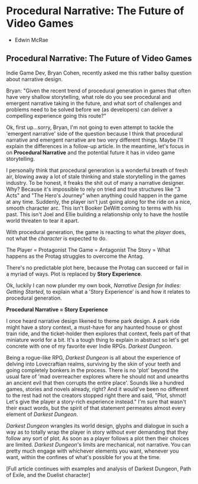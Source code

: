 # Procedural Narrative: The Future of Video Games
- Edwin McRae

## Procedural Narrative: The Future of Video Games

Indie Game Dev, Bryan Cohen, recently asked me this rather ballsy question about narrative design.

Bryan: "Given the recent trend of procedural generation in games that often have very shallow storytelling, what role do you see procedural and emergent narrative taking in the future, and what sort of challenges and problems need to be solved before we (as developers) can deliver a compelling experience going this route?"

Ok, first up...sorry, Bryan, I'm not going to even attempt to tackle the 'emergent narrative' side of the question because I think that procedural narrative and emergent narrative are two very different things. Maybe I'll explain the differences in a follow-up article. In the meantime, let's focus in on **Procedural Narrative** and the potential future it has in video game storytelling.

I personally think that procedural generation is a wonderful breath of fresh air, blowing away a lot of stale thinking and stale storytelling in the games industry. To be honest, it freaks the shit out of many a narrative designer. Why? Because it's impossible to rely on tried and true structures like "3 Acts" and "The Hero's Journey" when anything could happen in the game at any time. Suddenly, the player isn't just going along for the ride on a nice, smooth character arc. This isn't Booker DeWitt coming to terms with his past. This isn't Joel and Ellie building a relationship only to have the hostile world threaten to tear it apart.

With procedural generation, the game is reacting to what the *player* does, not what the *character* is expected to do.

The Player = Protagonist
The Game = Antagonist
The Story = What happens as the Protag struggles to overcome the Antag.

There's no predictable plot here, because the Protag can succeed or fail in a myriad of ways. Plot is replaced by **Story Experience**.

Ok, luckily I can now plunder my own book, *Narrative Design for Indies: Getting Started*, to explain what a 'Story Experience' is and how it relates to procedural generation.

**Procedural Narrative = Story Experience**

I once heard narrative design likened to theme park design. A park ride might have a story context, a must-have for any haunted house or ghost train ride, and the ticket-holder then explores that context, feels part of that miniature world for a bit. It's a tough thing to explain in abstract so let's get concrete with one of my favorite ever Indie RPGs. *Darkest Dungeon*.

Being a rogue-like RPG, *Darkest Dungeon* is all about the experience of delving into Lovecraftian realms, surviving by the skin of your teeth and going completely bonkers in the process. There is no 'plot' beyond the usual fare of 'mad overreacher explores where he should not and unearths an ancient evil that then corrupts the entire place'. Sounds like a hundred games, stories and novels already, right? And it would've been no different to the rest had not the creators stopped right there and said, "Plot, shmot! Let's give the player a story-rich experience instead." I'm sure that wasn't their exact words, but the spirit of that statement permeates almost every element of *Darkest Dungeon*.

*Darkest Dungeon* wrangles its world design, glyphs and dialogue in such a way as to totally wrap the player in story without ever demanding that they follow any sort of plot. As soon as a player follows a plot then their choices are limited. *Darkest Dungeon*'s limits are mechanical, not narrative. You can pretty much engage with whichever elements you want, whenever you want, within the confines of what's possible for you at the time.

[Full article continues with examples and analysis of Darkest Dungeon, Path of Exile, and the Duelist character]
